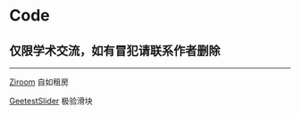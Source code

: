 # Code

## 仅限学术交流，如有冒犯请联系作者删除

-----------------
[Ziroom](https://www.ziroom.com)	自如租房

[GeetestSlider](https://www.geetest.com/demo/dlide-popup.html)	极验滑块
